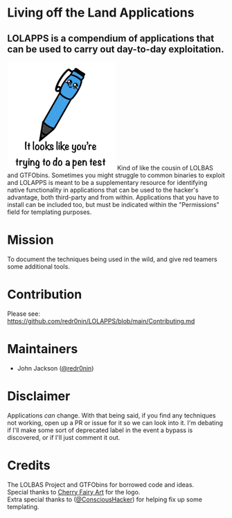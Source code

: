 # Living off the Land Applications
LOLAPPS is a compendium of applications that can be used to carry out day-to-day exploitation.
--------------------------------------------------------------------------------------------------------------------------------


<img src="https://github.com/LOLAPPS-Project/lolapps-project.github.io/blob/master/assets/logo.png" height="250">
Kind of like the cousin of LOLBAS and GTFObins. Sometimes you might struggle to common binaries to exploit
and LOLAPPS is meant to be a supplementary resource for identifying native functionality in applications
that can be used to the hacker's advantage, both third-party and from within. 
Applications that you have to install can be included too, but must be indicated within the "Permissions" field for templating purposes. 

# Mission

To document the techniques being used in the wild, and give red teamers some additional tools.

# Contribution
Please see:\
https://github.com/redr0nin/LOLAPPS/blob/main/Contributing.md
# Maintainers
* John Jackson ([@redr0nin](https://github.com/redr0nin))

# Disclaimer
Applications *can* change. With that being said, if you find any techniques not working, open up a PR or issue for it so we can look into it. I'm debating if I'll make some sort of deprecated label in the event a bypass is discovered, or if I'll just comment it out. 

# Credits
The LOLBAS Project and GTFObins for borrowed code and ideas.\
Special thanks to [Cherry Fairy Art](https://www.cherryfairy.art/) for the logo.\
Extra special thanks to ([@ConsciousHacker](https://github.com/ConsciousHacker)) for helping fix up some templating.
